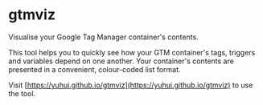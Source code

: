 # gtmviz
Visualise your Google Tag Manager container's contents.

This tool helps you to quickly see how your GTM container's tags, triggers and variables depend on one another. Your container's contents are presented in a convenient, colour-coded list format.

Visit [https://yuhui.github.io/gtmviz](https://yuhui.github.io/gtmviz) to use the tool.